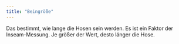 ```yaml
---
title: "Beingröße"
---
```


Das bestimmt, wie lange die Hosen sein werden. Es ist ein Faktor der Inseam-Messung. Je größer der Wert, desto länger die Hose.




